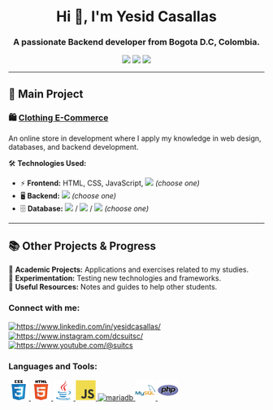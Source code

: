 <h1 align="center">Hi 👋, I'm Yesid Casallas</h1>
<h3 align="center">A passionate Backend developer from Bogota D.C, Colombia.</h3>

<p align="center">
  <img src="https://img.shields.io/badge/Engineering%20Student-%F0%9F%92%BB-blue" />
  <img src="https://img.shields.io/badge/Web%20Development-%F0%9F%9A%80-orange" />
  <img src="https://img.shields.io/badge/Open%20to%20Collaboration-%E2%9C%85-green" />
</p>

--- 

## 🚀 Main Project  
<h3>🛍️ <a href="https://github.com/SuitsG/store" target="_blank">Clothing E-Commerce</a></h3>
<p>An online store in development where I apply my knowledge in web design, databases, and backend development.</p>

🛠 **Technologies Used:**  
- ⚡ **Frontend:** HTML, CSS, JavaScript, <img src="https://img.shields.io/badge/React-61DAFB?logo=react&logoColor=white" /> *(choose one)*  
- 🖥 **Backend:** <img src="https://img.shields.io/badge/Node.js-43853D?logo=node.js&logoColor=white" /> *(choose one)*  
- 🗄 **Database:** <img src="https://img.shields.io/badge/MySQL-4479A1?logo=mysql&logoColor=white" /> / <img src="https://img.shields.io/badge/PostgreSQL-316192?logo=postgresql&logoColor=white" /> / <img src="https://img.shields.io/badge/MongoDB-47A248?logo=mongodb&logoColor=white" /> *(choose one)*  

---

## 📚 Other Projects & Progress  
📌 **Academic Projects:** Applications and exercises related to my studies.  
🔬 **Experimentation:** Testing new technologies and frameworks.  
📖 **Useful Resources:** Notes and guides to help other students.  


<h3 align="left">Connect with me:</h3>
<p align="left">
<a href="https://www.linkedin.com/in/yesidcasallas/" target="blank"><img align="center" src="https://raw.githubusercontent.com/rahuldkjain/github-profile-readme-generator/master/src/images/icons/Social/linked-in-alt.svg" alt="https://www.linkedin.com/in/yesidcasallas/" height="30" width="40" /></a>
<a href="https://www.instagram.com/dcsuitsc/" target="blank"><img align="center" src="https://raw.githubusercontent.com/rahuldkjain/github-profile-readme-generator/master/src/images/icons/Social/instagram.svg" alt="https://www.instagram.com/dcsuitsc/" height="30" width="40" /></a>
<a href="https://www.youtube.com/@Suitcs" target="blank"><img align="center" src="https://raw.githubusercontent.com/rahuldkjain/github-profile-readme-generator/master/src/images/icons/Social/youtube.svg" alt="https://www.youtube.com/@suitcs" height="30" width="40" /></a>
</p>

<h3 align="left">Languages and Tools:</h3>
<p align="left"> <a href="https://www.w3schools.com/css/" target="_blank" rel="noreferrer"> <img src="https://raw.githubusercontent.com/devicons/devicon/master/icons/css3/css3-original-wordmark.svg" alt="css3" width="40" height="40"/> </a> <a href="https://www.w3.org/html/" target="_blank" rel="noreferrer"> <img src="https://raw.githubusercontent.com/devicons/devicon/master/icons/html5/html5-original-wordmark.svg" alt="html5" width="40" height="40"/> </a> <a href="https://www.java.com" target="_blank" rel="noreferrer"> <img src="https://raw.githubusercontent.com/devicons/devicon/master/icons/java/java-original.svg" alt="java" width="40" height="40"/> </a> <a href="https://developer.mozilla.org/en-US/docs/Web/JavaScript" target="_blank" rel="noreferrer"> <img src="https://raw.githubusercontent.com/devicons/devicon/master/icons/javascript/javascript-original.svg" alt="javascript" width="40" height="40"/> </a> <a href="https://mariadb.org/" target="_blank" rel="noreferrer"> <img src="https://www.vectorlogo.zone/logos/mariadb/mariadb-icon.svg" alt="mariadb" width="40" height="40"/> </a> <a href="https://www.mysql.com/" target="_blank" rel="noreferrer"> <img src="https://raw.githubusercontent.com/devicons/devicon/master/icons/mysql/mysql-original-wordmark.svg" alt="mysql" width="40" height="40"/> </a> <a href="https://www.php.net" target="_blank" rel="noreferrer"> <img src="https://raw.githubusercontent.com/devicons/devicon/master/icons/php/php-original.svg" alt="php" width="40" height="40"/> </a> </p>
